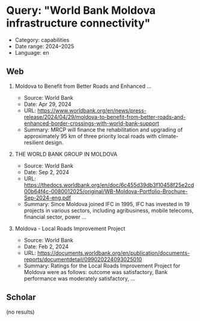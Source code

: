 # Query: "World Bank Moldova infrastructure connectivity"
- Category: capabilities
- Date range: 2024–2025
- Language: en

## Web

1. Moldova to Benefit from Better Roads and Enhanced ...
   - Source: World Bank
   - Date: Apr 29, 2024
   - URL: https://www.worldbank.org/en/news/press-release/2024/04/29/moldova-to-benefit-from-better-roads-and-enhanced-border-crossings-with-world-bank-support
   - Summary: MRCP will finance the rehabilitation and upgrading of approximately 95 km of three priority local roads with climate-resilient design.

2. THE WORLD BANK GROUP IN MOLDOVA
   - Source: World Bank
   - Date: Sep 2, 2024
   - URL: https://thedocs.worldbank.org/en/doc/6c455d39db3f10458f25e2cd00b64f4c-0080012025/original/WB-Moldova-Portfolio-Brochure-Sep-2024-eng.pdf
   - Summary: Since Moldova joined IFC in 1995, IFC has invested in 19 projects in various sectors, including agribusiness, mobile telecoms, financial sector, power ...

3. Moldova - Local Roads Improvement Project
   - Source: World Bank
   - Date: Feb 2, 2024
   - URL: https://documents.worldbank.org/en/publication/documents-reports/documentdetail/099020224093025010
   - Summary: Ratings for the Local Roads Improvement Project for Moldova were as follows: outcome was satisfactory, Bank performance was moderately satisfactory, ...

## Scholar

(no results)

